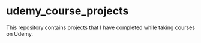 # udemy_course_projects
This repository contains projects that I have completed while taking courses on Udemy.
